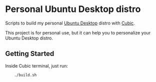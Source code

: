 # Personal Ubuntu Desktop distro

Scripts to build my personal [Ubuntu Desktop](https://ubuntu.com/download/desktop) distro with [Cubic](https://github.com/PJ-Singh-001/Cubic).

This project is for personal use, but it can help you to personalize your Ubuntu Desktop distro.

## Getting Started

Inside Cubic terminal, just run:

```sh
    ./build.sh
```

